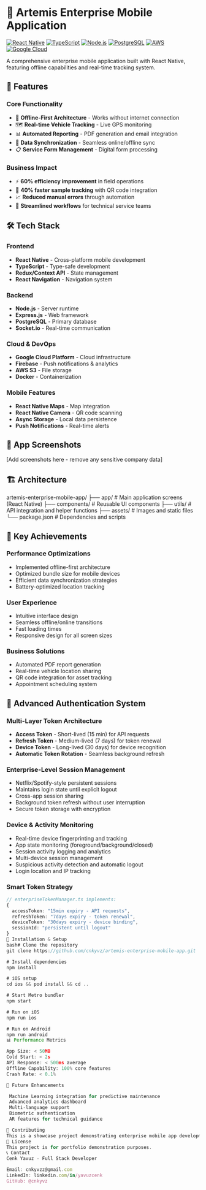# 🚀 Artemis Enterprise Mobile Application

[![React Native](https://img.shields.io/badge/React_Native-20232A?style=for-the-badge&logo=react&logoColor=61DAFB)](https://reactnative.dev/)
[![TypeScript](https://img.shields.io/badge/typescript-%23007ACC.svg?style=for-the-badge&logo=typescript&logoColor=white)](https://www.typescriptlang.org/)
[![Node.js](https://img.shields.io/badge/node.js-6DA55F?style=for-the-badge&logo=node.js&logoColor=white)](https://nodejs.org/)
[![PostgreSQL](https://img.shields.io/badge/postgres-%23316192.svg?style=for-the-badge&logo=postgresql&logoColor=white)](https://postgresql.org/)
[![AWS](https://img.shields.io/badge/AWS-%23FF9900.svg?style=for-the-badge&logo=amazon-aws&logoColor=white)](https://aws.amazon.com/)
[![Google Cloud](https://img.shields.io/badge/GoogleCloud-%234285F4.svg?style=for-the-badge&logo=google-cloud&logoColor=white)](https://cloud.google.com/)

A comprehensive enterprise mobile application built with React Native, featuring offline capabilities and real-time tracking system.

## 🌟 Features

### Core Functionality
- 📱 **Offline-First Architecture** - Works without internet connection
- 🗺️ **Real-time Vehicle Tracking** - Live GPS monitoring
- 📊 **Automated Reporting** - PDF generation and email integration
- 🔄 **Data Synchronization** - Seamless online/offline sync
- 📋 **Service Form Management** - Digital form processing

### Business Impact
- ⚡ **60% efficiency improvement** in field operations
- 🚀 **40% faster sample tracking** with QR code integration
- 📈 **Reduced manual errors** through automation
- 💼 **Streamlined workflows** for technical service teams

## 🛠️ Tech Stack

### Frontend
- **React Native** - Cross-platform mobile development
- **TypeScript** - Type-safe development
- **Redux/Context API** - State management
- **React Navigation** - Navigation system

### Backend
- **Node.js** - Server runtime
- **Express.js** - Web framework
- **PostgreSQL** - Primary database
- **Socket.io** - Real-time communication

### Cloud & DevOps
- **Google Cloud Platform** - Cloud infrastructure
- **Firebase** - Push notifications & analytics
- **AWS S3** - File storage
- **Docker** - Containerization

### Mobile Features
- **React Native Maps** - Map integration
- **React Native Camera** - QR code scanning
- **Async Storage** - Local data persistence
- **Push Notifications** - Real-time alerts

## 📱 App Screenshots

[Add screenshots here - remove any sensitive company data]

## 🏗️ Architecture
artemis-enterprise-mobile-app/
├── app/                  # Main application screens (React Native)
├── components/           # Reusable UI components
├── utils/               # API integration and helper functions
├── assets/              # Images and static files
└── package.json         # Dependencies and scripts

## 🚀 Key Achievements

### Performance Optimizations
- Implemented offline-first architecture
- Optimized bundle size for mobile devices
- Efficient data synchronization strategies
- Battery-optimized location tracking

### User Experience
- Intuitive interface design
- Seamless offline/online transitions
- Fast loading times
- Responsive design for all screen sizes

### Business Solutions
- Automated PDF report generation
- Real-time vehicle location sharing
- QR code integration for asset tracking
- Appointment scheduling system

## 🔐 Advanced Authentication System

### Multi-Layer Token Architecture
- **Access Token** - Short-lived (15 min) for API requests
- **Refresh Token** - Medium-lived (7 days) for token renewal  
- **Device Token** - Long-lived (30 days) for device recognition
- **Automatic Token Rotation** - Seamless background refresh

### Enterprise-Level Session Management
- Netflix/Spotify-style persistent sessions
- Maintains login state until explicit logout
- Cross-app session sharing
- Background token refresh without user interruption
- Secure token storage with encryption

### Device & Activity Monitoring
- Real-time device fingerprinting and tracking
- App state monitoring (foreground/background/closed)
- Session activity logging and analytics
- Multi-device session management
- Suspicious activity detection and automatic logout
- Login location and IP tracking

### Smart Token Strategy
```typescript
// enterpriseTokenManager.ts implements:
{
  accessToken: "15min expiry - API requests",
  refreshToken: "7days expiry - token renewal", 
  deviceToken: "30days expiry - device binding",
  sessionId: "persistent until logout"
}
🔧 Installation & Setup
bash# Clone the repository
git clone https://github.com/cnkyvz/artemis-enterprise-mobile-app.git

# Install dependencies
npm install

# iOS setup
cd ios && pod install && cd ..

# Start Metro bundler
npm start

# Run on iOS
npm run ios

# Run on Android
npm run android
📊 Performance Metrics

App Size: < 50MB
Cold Start: < 2s
API Response: < 500ms average
Offline Capability: 100% core features
Crash Rate: < 0.1%

🎯 Future Enhancements

 Machine Learning integration for predictive maintenance
 Advanced analytics dashboard
 Multi-language support
 Biometric authentication
 AR features for technical guidance

🤝 Contributing
This is a showcase project demonstrating enterprise mobile app development capabilities.
📄 License
This project is for portfolio demonstration purposes.
📞 Contact
Cenk Yavuz - Full Stack Developer

Email: cnkyvzz@gmail.com
LinkedIn: linkedin.com/in/yavuzcenk
GitHub: @cnkyvz

